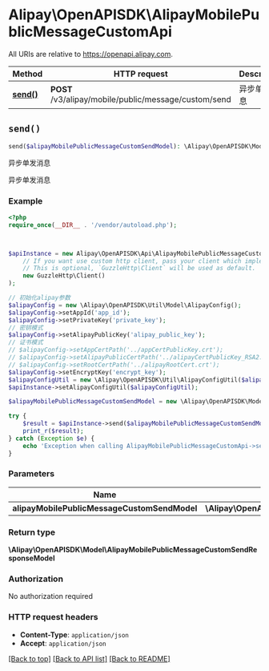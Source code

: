 # Alipay\OpenAPISDK\AlipayMobilePublicMessageCustomApi

All URIs are relative to https://openapi.alipay.com.

Method | HTTP request | Description
------------- | ------------- | -------------
[**send()**](AlipayMobilePublicMessageCustomApi.md#send) | **POST** /v3/alipay/mobile/public/message/custom/send | 异步单发消息


## `send()`

```php
send($alipayMobilePublicMessageCustomSendModel): \Alipay\OpenAPISDK\Model\AlipayMobilePublicMessageCustomSendResponseModel
```

异步单发消息

异步单发消息

### Example

```php
<?php
require_once(__DIR__ . '/vendor/autoload.php');



$apiInstance = new Alipay\OpenAPISDK\Api\AlipayMobilePublicMessageCustomApi(
    // If you want use custom http client, pass your client which implements `GuzzleHttp\ClientInterface`.
    // This is optional, `GuzzleHttp\Client` will be used as default.
    new GuzzleHttp\Client()
);

// 初始化alipay参数
$alipayConfig = new \Alipay\OpenAPISDK\Util\Model\AlipayConfig();
$alipayConfig->setAppId('app_id');
$alipayConfig->setPrivateKey('private_key');
// 密钥模式
$alipayConfig->setAlipayPublicKey('alipay_public_key');
// 证书模式
// $alipayConfig->setAppCertPath('../appCertPublicKey.crt');
// $alipayConfig->setAlipayPublicCertPath('../alipayCertPublicKey_RSA2.crt');
// $alipayConfig->setRootCertPath('../alipayRootCert.crt');
$alipayConfig->setEncryptKey('encrypt_key');
$alipayConfigUtil = new \Alipay\OpenAPISDK\Util\AlipayConfigUtil($alipayConfig);
$apiInstance->setAlipayConfigUtil($alipayConfigUtil);

$alipayMobilePublicMessageCustomSendModel = new \Alipay\OpenAPISDK\Model\AlipayMobilePublicMessageCustomSendModel(); // \Alipay\OpenAPISDK\Model\AlipayMobilePublicMessageCustomSendModel

try {
    $result = $apiInstance->send($alipayMobilePublicMessageCustomSendModel);
    print_r($result);
} catch (Exception $e) {
    echo 'Exception when calling AlipayMobilePublicMessageCustomApi->send: ', $e->getMessage(), PHP_EOL;
}
```

### Parameters

Name | Type | Description  | Notes
------------- | ------------- | ------------- | -------------
 **alipayMobilePublicMessageCustomSendModel** | **\Alipay\OpenAPISDK\Model\AlipayMobilePublicMessageCustomSendModel**|  | [optional]

### Return type

**\Alipay\OpenAPISDK\Model\AlipayMobilePublicMessageCustomSendResponseModel**

### Authorization

No authorization required

### HTTP request headers

- **Content-Type**: `application/json`
- **Accept**: `application/json`

[[Back to top]](#) [[Back to API list]](../../README.md#api-endpoints)
[[Back to README]](../../README.md)
